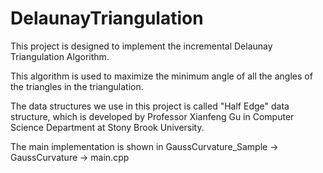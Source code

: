 # DelaunayTriangulation
This project is designed to implement the incremental Delaunay Triangulation Algorithm. 

This algorithm is used to maximize the minimum angle of all the angles of the triangles in the triangulation.

The data structures we use in this project is called "Half Edge" data structure, which is developed by Professor Xianfeng Gu
in Computer Science Department at Stony Brook University.

The main implementation is shown in GaussCurvature_Sample -> GaussCurvature -> main.cpp
